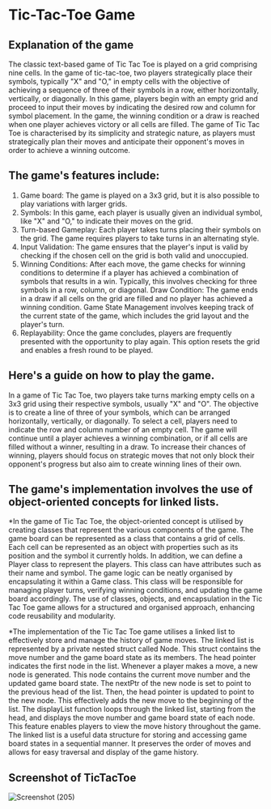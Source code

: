 # Tic-Tac-Toe Game 
## Explanation of the game 

The classic text-based game of Tic Tac Toe is played on a grid comprising nine cells. In the game of tic-tac-toe, two players strategically place their symbols, typically "X" and "O," in empty cells with the objective of achieving a sequence of three of their symbols in a row, either horizontally, vertically, or diagonally. In this game, players begin with an empty grid and proceed to input their moves by indicating the desired row and column for symbol placement. In the game, the winning condition or a draw is reached when one player achieves victory or all cells are filled. The game of Tic Tac Toe is characterised by its simplicity and strategic nature, as players must strategically plan their moves and anticipate their opponent's moves in order to achieve a winning outcome.


## The game's features include: 

1) Game board: The game is played on a 3x3 grid, but it is also possible to play variations with larger grids.
2) Symbols: In this game, each player is usually given an individual symbol, like "X" and "O," to indicate their moves on the grid.
3) Turn-based Gameplay: Each player takes turns placing their symbols on the grid. The game requires players to take turns in an alternating style.
4) Input Validation: The game ensures that the player's input is valid by checking if the chosen cell on the grid is both valid and unoccupied.
5) Winning Conditions: After each move, the game checks for winning conditions to determine if a player has achieved a combination of symbols that results in a win. Typically, this involves checking for three symbols in a row, column, or diagonal.
Draw Condition: The game ends in a draw if all cells on the grid are filled and no player has achieved a winning condition.
Game State Management involves keeping track of the current state of the game, which includes the grid layout and the player's turn.
8) Replayability: Once the game concludes, players are frequently presented with the opportunity to play again. This option resets the grid and enables a fresh round to be played.

## Here's a guide on how to play the game. 

In a game of Tic Tac Toe, two players take turns marking empty cells on a 3x3 grid using their respective symbols, usually "X" and "O". The objective is to create a line of three of your symbols, which can be arranged horizontally, vertically, or diagonally. To select a cell, players need to indicate the row and column number of an empty cell. The game will continue until a player achieves a winning combination, or if all cells are filled without a winner, resulting in a draw. To increase their chances of winning, players should focus on strategic moves that not only block their opponent's progress but also aim to create winning lines of their own.


## The game's implementation involves the use of object-oriented concepts for linked lists.

*In the game of Tic Tac Toe, the object-oriented concept is utilised by creating classes that represent the various components of the game. The game board can be represented as a class that contains a grid of cells. Each cell can be represented as an object with properties such as its position and the symbol it currently holds. In addition, we can define a Player class to represent the players. This class can have attributes such as their name and symbol. The game logic can be neatly organised by encapsulating it within a Game class. This class will be responsible for managing player turns, verifying winning conditions, and updating the game board accordingly. The use of classes, objects, and encapsulation in the Tic Tac Toe game allows for a structured and organised approach, enhancing code reusability and modularity.

*The implementation of the Tic Tac Toe game utilises a linked list to effectively store and manage the history of game moves. The linked list is represented by a private nested struct called Node. This struct contains the move number and the game board state as its members. The head pointer indicates the first node in the list. Whenever a player makes a move, a new node is generated. This node contains the current move number and the updated game board state. The nextPtr of the new node is set to point to the previous head of the list. Then, the head pointer is updated to point to the new node. This effectively adds the new move to the beginning of the list. The displayList function loops through the linked list, starting from the head, and displays the move number and game board state of each node. This feature enables players to view the move history throughout the game. The linked list is a useful data structure for storing and accessing game board states in a sequential manner. It preserves the order of moves and allows for easy traversal and display of the game history.


## Screenshot of TicTacToe 
![Screenshot (205)](https://github.com/awwwin/CPT113/assets/137647370/3a569ff6-99f0-4ada-8d49-7c15386e77c2)

